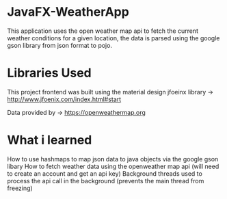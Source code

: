 # JavaFX-WeatherApp
This application uses the open weather map api to fetch the current weather conditions for a given location, the data is parsed using the google gson library from json format to pojo.

# Libraries Used
This project frontend was built using the material design jfoeinx library -> http://www.jfoenix.com/index.html#start

Data provided by -> https://openweathermap.org

# What i learned
How to use hashmaps to map json data to java objects via the google gson libary
How to fetch weather data using the openweather map api (will need to create an account and get an api key)
Background threads used to process the api call in the background (prevents the main thread from freezing)
